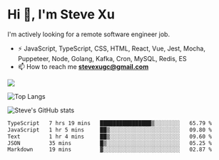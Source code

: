 # Hi 👋, I'm Steve Xu

I'm actively looking for a remote software engineer job.

- ⚡ JavaScript, TypeScript, CSS, HTML, React, Vue, Jest, Mocha,
Puppeteer, Node, Golang, Kafka, Cron, MySQL, Redis, ES
- 📫 How to reach me **stevexugc@gmail.com**

![](https://komarev.com/ghpvc/?username=nusr&color=green)

![Top Langs](https://github-readme-stats.vercel.app/api/top-langs/?username=nusr&langs_count=8&layout=compact)

![Steve's GitHub stats](https://github-readme-stats.vercel.app/api?username=nusr&show_icons=true)

<!--START_SECTION:waka-->

```txt
TypeScript   7 hrs 19 mins   ████████████████▒░░░░░░░░   65.79 %
JavaScript   1 hr 5 mins     ██▒░░░░░░░░░░░░░░░░░░░░░░   09.80 %
Text         1 hr 4 mins     ██▒░░░░░░░░░░░░░░░░░░░░░░   09.60 %
JSON         35 mins         █▒░░░░░░░░░░░░░░░░░░░░░░░   05.25 %
Markdown     19 mins         ▓░░░░░░░░░░░░░░░░░░░░░░░░   02.87 %
```

<!--END_SECTION:waka-->
